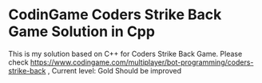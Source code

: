 # CodinGame Coders Strike Back Game Solution in Cpp

This is my solution based on C++ for Coders Strike Back Game.
Please check https://www.codingame.com/multiplayer/bot-programming/coders-strike-back ,
Current level: Gold
Should be improved 

